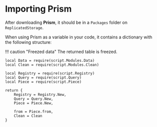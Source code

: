 # Importing Prism

After downloading **Prism**, it should be in a ``Packages`` folder on ``ReplicatedStorage``.

When using Prism as a variable in your code, it contains a dictionary with the following structure:

!!! caution "Freezed data"
    The returned table is freezed.

```luau title="Prism.luau"
local Data = require(script.Modules.Data)
local Clean = require(script.Modules.Clean)

local Registry = require(script.Registry)
local Query = require(script.Query)
local Piece = require(script.Piece)

return {
    Registry = Registry.New,
    Query = Query.New,
    Piece = Piece.New,

    from = Piece.from,
    Clean = Clean
}
```